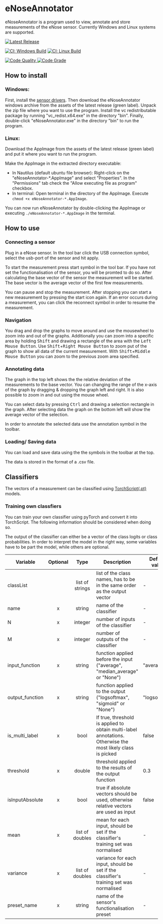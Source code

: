 # eNoseAnnotator

eNoseAnnotator is a program used to view, annotate and store measurements of the eNose sensor. Currently Windows and Linux systems are supported.

[![Latest Release](https://img.shields.io/github/v/release/Tilagiho/eNoseAnnotator?label=Latest%20Release)](https://github.com/tilagiho/eNoseAnnotator/releases)

[![CI: Windows Build](https://img.shields.io/appveyor/ci/tilagiho/eNoseAnnotator/master?label=CI%20Windows%20Build)](https://ci.appveyor.com/project/tilagiho/eNoseAnnotator/branch/master) 
[![CI: Linux Build](https://img.shields.io/travis/com/tilagiho/eNoseAnnotator/master?label=CI%20Linux%20Build)](https://travis-ci.com/github/Tilagiho/eNoseAnnotator)

[![Code Quality](https://www.code-inspector.com/project/15126/score/svg) ![Code Grade](https://www.code-inspector.com/project/15126/status/svg)](https://frontend.code-inspector.com/public/project/15126/eNoseAnnotator/dashboard)

## How to install

### Windows:
First, install the [sensor drivers](https://www.silabs.com/products/development-tools/software/usb-to-uart-bridge-vcp-drivers).
Then download the eNoseAnnotator windows archive from the assets of the latest release (green label).
Unpack the zip file where you want to use the program. Install the vc redistributable package by running "vc_redist.x64.exe" in the directory "bin".
Finally, double-click "eNoseAnnotator.exe" in the directory "bin" to run the program.


### Linux:
Download the AppImage from the assets of the latest release (green label) and put it where you want to run the program.

Make the AppImage in the extracted directory executable: 
- In Nautilus (default ubuntu file browser): Right-click on the "eNoseAnnotator-\*.AppImage" and select "Properties". In the "Permissions" tab check the "Allow executing file as program" checkbox.
- In terminal: Open terminal in the directory of the AppImage. Execute `chmod +x eNoseAnnotator-*.AppImage`.

You can now run eNoseAnnotator by double-clicking the AppImage or executing `./eNoseAnnotator-*.AppImage` in the terminal.

## How to use

### Connecting a sensor

Plug in a eNose sensor. In the tool bar click the USB connection symbol, select the usb-port of the sensor and hit apply. 

To start the measurement press start symbol in the tool bar. If you have not set the functionalisation of the sensor, you will be promted to do so. After calculating the base vector of the sensor the measurement will be started. The base vector is the average vector of the first few measurements.

You can pause and stop the measurement. After stopping you can start a new measurement by pressing the start icon again. If an error occurs during a measurement, you can click the reconnect symbol in order to resume the measurement. 

### Navigation
You drag and drop the graphs to move around and use the mousewheel to zoom into and out of the graphs. Additionally you can zoom into a specific area by holding <kbd>Shift</kbd> and drawing a rectangle of the area with the <kbd>Left Mouse Button</kbd>.
Use <kbd>Shift</kbd>+<kbd>Right Mouse Button</kbd> to zoom put of the graph to show all data of the current measurement. With <kbd>Shift</kbd>+<kbd>Middle Mouse Button</kbd> you can zoom to the previous zoom area specified.

### Annotating data

The graph in the top left shows the the relative deviation of the measurements to the base vector. You can changing the range of the x-axis of the graph by dragging & dropping the graph left and right. It is also possible to zoom in and out using the mouse wheel. 

You can select data by pressing <kbd>Ctrl</kbd> and drawing a selection rectangle in the graph. After selecting data the graph on the bottom left will show the average vector of the selection. 

In order to annotate the selected data use the annotation symbol in the toolbar.

### Loading/ Saving data

You can load and save data using the the symbols in the toolbar at the top.

The data is stored in the format of a .csv file.

## Classifiers

The vectors of a measurement can be classified using [TorchScript(.pt)](https://pytorch.org/tutorials/advanced/cpp_export.html) models. 

### Training own classfiers

You can train your own classifier using pyTorch and convert it into TorchScript. The following information should be considered when doing so.

The output of the classifier can either be a vector of the class logits or class probabilities. In order to interpret the model in the right way, some variables have to be part the model, while others are optional.

| Variable        | Optional |Type             | Description                                                                                                | Default value |
| --------------- | :------: | :-------------: | ---------------------------------------------------------------------------------------------------------- | ------------- |
| classList       |          | list of strings | list of the class names, has to be in the same order as the output vector                                  | -             |
| name            | x        | string          | name of the classifier                                                                                     | -             |
| N               | x        | integer         | number of inputs of the classifier                                                                         | -             |
| M               | x        | integer         | number of outputs of the classifier                                                                        | -             |
| input_function  | x        | string          | function applied before the input ("average", "median_average" or "None")                                  | "average"     |
| output_function | x        | string          | function applied to the output ("logsoftmax", "sigmoid" or "None")                                         | "logsoftmax"  |
| is_multi_label  | x        | bool            | If true, threshold is applied to obtain multi-label annotations. Otherwise the most likely class is picked | false         |
| threshold       | x        | double          | threshold applied to the results of the output function                                                    | 0.3           |
| isInputAbsolute | x        | bool            | true if absolute vectors should be used, otherwise relative vectors are used as input                      | false         |
| mean            | x        | list of doubles | mean for each input, should be set if the classifier's training set was normalised                         | -             |
| variance        | x        | list of doubles | variance for each input, should be set if the classifier's training set was normalised                     | -             |
| preset_name     | x        | string          | name of the sensor's functionalisation preset                                                              | -             |


